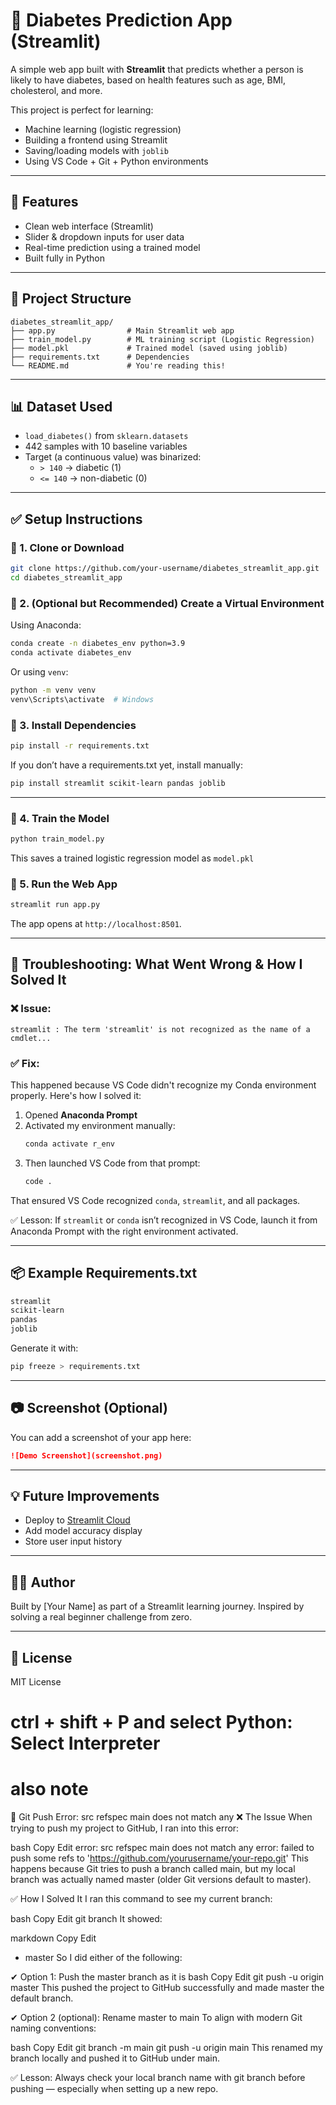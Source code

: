 
# 🧬 Diabetes Prediction App (Streamlit)

A simple web app built with **Streamlit** that predicts whether a person is likely to have diabetes, based on health features such as age, BMI, cholesterol, and more.

This project is perfect for learning:
- Machine learning (logistic regression)
- Building a frontend using Streamlit
- Saving/loading models with `joblib`
- Using VS Code + Git + Python environments

---

## 🚀 Features
- Clean web interface (Streamlit)
- Slider & dropdown inputs for user data
- Real-time prediction using a trained model
- Built fully in Python

---

## 📁 Project Structure

```
diabetes_streamlit_app/
├── app.py                # Main Streamlit web app
├── train_model.py        # ML training script (Logistic Regression)
├── model.pkl             # Trained model (saved using joblib)
├── requirements.txt      # Dependencies
└── README.md             # You're reading this!
```

---

## 📊 Dataset Used
- `load_diabetes()` from `sklearn.datasets`
- 442 samples with 10 baseline variables
- Target (a continuous value) was binarized: 
  - `> 140` → diabetic (1)
  - `<= 140` → non-diabetic (0)

---

## ✅ Setup Instructions

### 🔹 1. Clone or Download
```bash
git clone https://github.com/your-username/diabetes_streamlit_app.git
cd diabetes_streamlit_app
```

### 🔹 2. (Optional but Recommended) Create a Virtual Environment
Using Anaconda:
```bash
conda create -n diabetes_env python=3.9
conda activate diabetes_env
```

Or using `venv`:
```bash
python -m venv venv
venv\Scripts\activate  # Windows
```

### 🔹 3. Install Dependencies
```bash
pip install -r requirements.txt
```

If you don’t have a requirements.txt yet, install manually:
```bash
pip install streamlit scikit-learn pandas joblib
```

---

### 🔹 4. Train the Model
```bash
python train_model.py
```
This saves a trained logistic regression model as `model.pkl`

### 🔹 5. Run the Web App
```bash
streamlit run app.py
```

The app opens at `http://localhost:8501`.

---

## 🧠 Troubleshooting: What Went Wrong & How I Solved It

### ❌ Issue:
```
streamlit : The term 'streamlit' is not recognized as the name of a cmdlet...
```

### ✅ Fix:
This happened because VS Code didn't recognize my Conda environment properly. Here's how I solved it:

1. Opened **Anaconda Prompt**
2. Activated my environment manually:
   ```bash
   conda activate r_env
   ```
3. Then launched VS Code from that prompt:
   ```bash
   code .
   ```

That ensured VS Code recognized `conda`, `streamlit`, and all packages.

✅ Lesson: If `streamlit` or `conda` isn’t recognized in VS Code, launch it from Anaconda Prompt with the right environment activated.

---

## 📦 Example Requirements.txt
```txt
streamlit
scikit-learn
pandas
joblib
```

Generate it with:
```bash
pip freeze > requirements.txt
```

---

## 📷 Screenshot (Optional)

You can add a screenshot of your app here:
```markdown
![Demo Screenshot](screenshot.png)
```

---

## 💡 Future Improvements
- Deploy to [Streamlit Cloud](https://streamlit.io/cloud)
- Add model accuracy display
- Store user input history

---

## 🧑‍💻 Author
Built by [Your Name] as part of a Streamlit learning journey. Inspired by solving a real beginner challenge from zero.

---

## 📜 License
MIT License

# ctrl + shift + P and select Python: Select Interpreter


# also note

🧠 Git Push Error: src refspec main does not match any
❌ The Issue
When trying to push my project to GitHub, I ran into this error:

bash
Copy
Edit
error: src refspec main does not match any
error: failed to push some refs to 'https://github.com/yourusername/your-repo.git'
This happens because Git tries to push a branch called main, but my local branch was actually named master (older Git versions default to master).

✅ How I Solved It
I ran this command to see my current branch:

bash
Copy
Edit
git branch
It showed:

markdown
Copy
Edit
* master
So I did either of the following:

✔ Option 1: Push the master branch as it is
bash
Copy
Edit
git push -u origin master
This pushed the project to GitHub successfully and made master the default branch.

✔ Option 2 (optional): Rename master to main
To align with modern Git naming conventions:

bash
Copy
Edit
git branch -m main
git push -u origin main
This renamed my branch locally and pushed it to GitHub under main.

✅ Lesson: Always check your local branch name with git branch before pushing — especially when setting up a new repo.